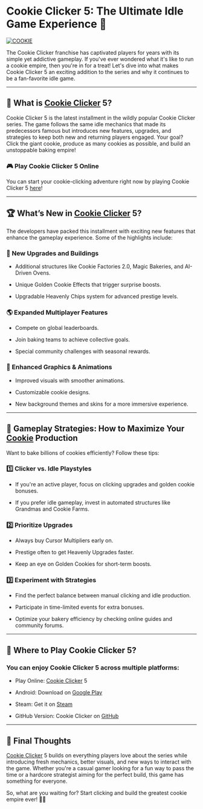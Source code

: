 # Cookie Clicker 5: The Ultimate Idle Game Experience 🍪

[![COOKIE ](https://github.com/user-attachments/assets/3a32aaae-b018-473d-bc5c-5c213c0e2e11)](https://cookieclicker.ee/)

The Cookie Clicker franchise has captivated players for years with its simple yet addictive gameplay. If you've ever wondered what it's like to run a cookie empire, then you're in for a treat! Let's dive into what makes Cookie Clicker 5 an exciting addition to the series and why it continues to be a fan-favorite idle game.

---
## 🍪 What is [Cookie Clicker](https://cookieclicker.ee/) 5?

Cookie Clicker 5 is the latest installment in the wildly popular Cookie Clicker series. The game follows the same idle mechanics that made its predecessors famous but introduces new features, upgrades, and strategies to keep both new and returning players engaged. Your goal? Click the giant cookie, produce as many cookies as possible, and build an unstoppable baking empire!

### 🎮 Play Cookie Clicker 5 Online

You can start your cookie-clicking adventure right now by playing Cookie Clicker 5 [here](https://cookieclicker.me)!

---
## 🏆 What’s New in [Cookie Clicker](https://cookieclicker.ee/) 5?

The developers have packed this installment with exciting new features that enhance the gameplay experience. Some of the highlights include:

### 🚀 New Upgrades and Buildings

- Additional structures like Cookie Factories 2.0, Magic Bakeries, and AI-Driven Ovens.

- Unique Golden Cookie Effects that trigger surprise boosts.

- Upgradable Heavenly Chips system for advanced prestige levels.

### 🌎 Expanded Multiplayer Features

- Compete on global leaderboards.

- Join baking teams to achieve collective goals.

- Special community challenges with seasonal rewards.

### 🎨 Enhanced Graphics & Animations

- Improved visuals with smoother animations.

- Customizable cookie designs.

- New background themes and skins for a more immersive experience.

---
## 🎯 Gameplay Strategies: How to Maximize Your [Cookie](https://cookieclicker.app) Production

Want to bake billions of cookies efficiently? Follow these tips:

### 1️⃣ Clicker vs. Idle Playstyles

- If you're an active player, focus on clicking upgrades and golden cookie bonuses.

- If you prefer idle gameplay, invest in automated structures like Grandmas and Cookie Farms.

### 2️⃣ Prioritize Upgrades

- Always buy Cursor Multipliers early on.

- Prestige often to get Heavenly Upgrades faster.

- Keep an eye on Golden Cookies for short-term boosts.

### 3️⃣ Experiment with Strategies

- Find the perfect balance between manual clicking and idle production.

- Participate in time-limited events for extra bonuses.

- Optimize your bakery efficiency by checking online guides and community forums.

---
## 🔗 Where to Play Cookie Clicker 5?

### You can enjoy Cookie Clicker 5 across multiple platforms:

- Play Online: [Cookie Clicker](https://cookieclicker.ee/) 5

- Android: Download on [Google Play](https://play.google.com/store/apps/details?id=org.dashnet.cookieclicker&hl=en)

- Steam: Get it on [Steam](https://store.steampowered.com/app/1454400/Cookie_Clicker/)

- GitHub Version: Cookie Clicker on [GitHub](https://cookieclickernew.github.io)

---
## 🎉 Final Thoughts

[Cookie Clicker](https://cookieclicker.app) 5 builds on everything players love about the series while introducing fresh mechanics, better visuals, and new ways to interact with the game. Whether you're a casual gamer looking for a fun way to pass the time or a hardcore strategist aiming for the perfect build, this game has something for everyone.

So, what are you waiting for? Start clicking and build the greatest cookie empire ever! 🍪🔥
